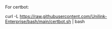 For certbot:

curl -L https://raw.githubusercontent.com/Unilink-Enterprise/bash/main/certbot.sh | bash
